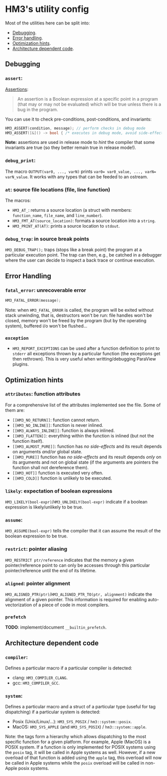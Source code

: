# HM3's utility config

Most of the utilities here can be split into:

- [Debugging](#Debugging).
- [Error handling](#Error-Handling).
- [Optimization hints](#Optimization-hints).
- [Architecture dependent code](#Architecture-dependent-code).

## Debugging

### `assert`:

[Assertions](http://blog.regehr.org/archives/1091):

> An assertion is a Boolean expression at a specific point in a program (that
  may or may not be evaluated) which will be true unless there is a bug in the
  program.

You can use it to check pre-conditions, post-conditions, and invariants:

```c++
HM3_ASSERT(condition, message); // perform checks in debug mode
HM3_ASSERT([&]() -> bool { /* executes in debug mode, avoid side-effects */ }(), message);
```

**Note:** assertions are used in release mode to _hint_ the compiler that some
invariants are true (so they better remain true in release mode!).

### `debug_print`:

The macro `OUTPUT(var0, ..., varN)` prints `var0= var0_value, ..., varN=
varN_value`. It works with any types that can be feeded to an ostream.

### `at`: source file locations (file, line function)

The macros:

- `HM3_AT_`: returns a source location (a struct with members: `function_name`,
  `file_name`, and `line_number`).
- `HM3_FMT_AT(source_location)`: formats a source location into a `string`.
- `HM3_PRINT_AT(AT)`: prints a source location to `stdout`.

### `debug_trap`: in source break points

`HM3_DEBUG_TRAP();` traps (stops like a break point) the program at a particular execution point. The trap
can then, e.g., be catched in a debugger where the user can decide to inspect a
back trace or continue execution.

## Error Handling

### `fatal_error`: unrecoverable error

```c++
HM3_FATAL_ERROR(message);
```

Note: when `HM3_FATAL_ERROR` is called, the program will be exited without stack
unwinding, that is, destructors won't be run: file handles won't be closed,
memory won't be freed by the program (but by the operating system), buffered i/o
won't be flushed...

### `exception`

- `HM3_REPORT_EXCEPTIONS` can be used after a function definition to print
  to `stderr` all exceptions thrown by a particular function (the exceptions get
  then rethrown). This is very useful when writting/debugging ParaView plugins.

## Optimization hints

### `attributes`: function attributes

For a comprehensive list of the attributes implemented see the file. Some of
them are:

- `[[HM3_NO_RETURN]]`: function cannot return.
- `[[HM3_NO_INLINE]]`: function is never inlined.
- `[[HM3_ALWAYS_INLINE]]`: function is always inlined.
- `[[HM3_FLATTEN]]`: everything within the function is inlined (but not the
   function itself).
- `[[HM3_ALMOST_PURE]]`: function has _no side-effects_ and its result depends on
   arguments _and/or_ global state.
- `[[HM3_PURE]]` function has _no side-effects_ and its result depends
   _only_ on its arguments and not on global state (if the arguments are
   pointers the function shall not dereference them).
- `[[HM3_HOT]]` function is executed very often.
- `[[HM3_COLD]]` function is unlikely to be executed.

### `likely`: expectation of boolean expressions

`HM3_LIKELY(bool-expr)`/`HM3_UNLIKELY(bool-expr)` indicate if a boolean
expression is likely/unlikely to be true.

### `assume`:

`HM3_ASSUME(bool-expr)` tells the compiler that it can assume  the result of the
boolean expression to be true.

### `restrict`: pointer aliasing

`HM3_RESTRICT ptr/reference` indicates that the memory a given pointer/reference
point to can only be accesses through this particular pointer/reference until
the end of its lifetime.

### `aligned`: pointer alignment

`HM3_ALIGNED_PTR(ptr)`/`HM3_ALIGNED_PTR_TO(ptr, alignment)` indicate the
alignment of a given pointer. This information is required for enabling
auto-vectorization of a piece of code in most compilers.

### `prefetch`

**TODO**: implement/document `__builtin_prefetch`.

## Architecture dependent code

### `compiler`:

Defines a particular macro if a particular compiler is detected:

- clang: `HM3_COMPILER_CLANG`.
- gcc: `HM3_COMPILER_GCC`.

### `system`:

Defines a particular macro and a struct of a particular type (useful for tag
dispatching) if a particular system is detected:

- Posix (Unix/Linux/...): `HM3_SYS_POSIX` / `hm3::system::posix`.
- MacOS: `HM3_SYS_APPLE` (and `HM3_SYS_POSIX`) / `hm3::system::apple`.

Note: the tags form a hierarchy which allows dispatching to the most specific
function for a given platform. For example, Apple (MacOS) is a POSIX system. If
a function is only implemented for POSIX systems using the `posix` tag, it will
be called in Apple systems as well. However, if a new overload of that function
is added using the `apple` tag, this overload will now be called in Apple
systems while the `posix` overload will be called in non-Apple posix systems.
